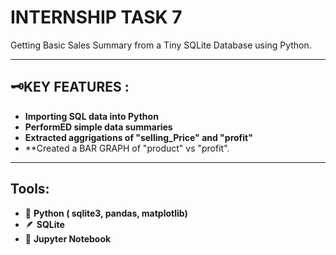 # INTERNSHIP TASK 7
Getting Basic Sales Summary from a Tiny SQLite Database using Python.

----
## 🗝️KEY FEATURES :
- **Importing SQL data into Python**
- **PerformED simple data summaries**
- **Extracted aggrigations of "selling_Price" and "profit"**
- **Created a BAR GRAPH of "product" vs "profit".
----
## Tools:
- 🐍  **Python ( sqlite3, pandas, matplotlib)**
- 🪶 **SQLite**
- 🚀 **Jupyter Notebook**

